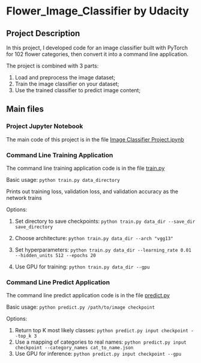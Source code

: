 # Flower_Image_Classifier by Udacity
## Project Description
In this project, I developed code for an image classifier built with PyTorch for 102 flower categories, then convert it into a command line application.

The project is combined with 3 parts:

1. Load and preprocess the image dataset;
2. Train the image classifier on your dataset;
3. Use the trained classifier to predict image content;

## Main files
### Project Jupyter Notebook
The main code of this project is in the file [Image Classifier Project.ipynb](https://github.com/hyw1994/Flower_Image_Classifier/blob/master/Image%20Classifier%20Project.ipynb)

### Command Line Training Application
The command line training application code is in the file [train.py](https://github.com/hyw1994/Flower_Image_Classifier/blob/master/train.py)

Basic usage: `python train.py data_directory`

Prints out training loss, validation loss, and validation accuracy as the network trains

Options:

1. Set directory to save checkpoints: `python train.py data_dir --save_dir save_directory`

2. Choose architecture: `python train.py data_dir --arch "vgg13"`

3. Set hyperparameters: `python train.py data_dir --learning_rate 0.01 --hidden_units 512 --epochs 20`

4. Use GPU for training: `python train.py data_dir --gpu`

### Command Line Predict Application
The command line predict application code is in the file [predict.py](https://github.com/hyw1994/Flower_Image_Classifier/blob/master/predict.py)

Basic usage: `python predict.py /path/to/image checkpoint`

Options:
1. Return top K most likely classes: `python predict.py input checkpoint --top_k 3`
2. Use a mapping of categories to real names: `python predict.py input checkpoint --category_names cat_to_name.json`
3. Use GPU for inference: `python predict.py input checkpoint --gpu`
